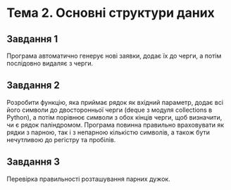 # Тема 2. Основні структури даних

## Завдання 1

Програма автоматично генерує нові заявки, додає їх до черги, а потім послідовно видаляє з черги.

## Завдання 2

Розробити функцію, яка приймає рядок як вхідний параметр, додає всі його символи до
двосторонньої черги (deque з модуля collections в Python), а потім порівнює символи з обох кінців
черги, щоб визначити, чи є рядок паліндромом. Програма повинна правильно враховувати як рядки з
парною, так і з непарною кількістю символів, а також бути нечутливою до регістру та пробілів.

## Завдання 3

Перевірка правильності розташування парних дужок.
